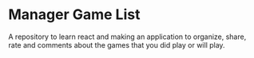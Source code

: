 # Manager Game List
A repository to learn react and making an application to organize, share, rate and comments about the games that you did play or will play.
